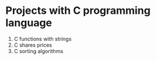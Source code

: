 # Projects with C programming language

1. C functions with strings
2. C shares prices
3. C sorting algorithms
